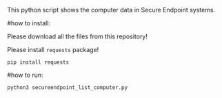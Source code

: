 This python script shows the computer data in Secure Endpoint systems. 


#how to install:  

Please download all the files from this repository!   

Please install `requests` package!  

`pip install requests`  

#how to run:  

`python3 secureendpoint_list_computer.py`   

